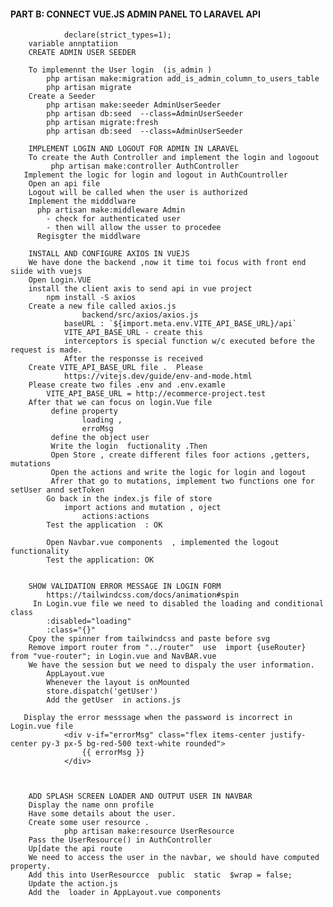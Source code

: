 #### PART B: CONNECT  VUE.JS ADMIN PANEL TO LARAVEL API 
                declare(strict_types=1);
        variable annptatiion
        CREATE ADMIN USER SEEDER 
            
        To implemennt the User login  (is_admin )
            php artisan make:migration add_is_admin_column_to_users_table     
            php artisan migrate
        Create a Seeder
            php artisan make:seeder AdminUserSeeder 
            php artisan db:seed  --class=AdminUserSeeder 
            php artisan migrate:fresh 
            php artisan db:seed  --class=AdminUserSeeder 

        IMPLEMENT LOGIN AND LOGOUT FOR ADMIN IN LARAVEL
        To create the Auth Controller and implement the login and logoout
             php artisan make:controller AuthController
       Implement the logic for login and logout in AuthCountroller
        Open an api file 
        Logout will be called when the user is authorized
        Implement the midddlware
          php artisan make:middleware Admin 
            - check for authenticated user
            - then will allow the usser to procedee
          Regisgter the middlware

        INSTALL AND CONFIGURE AXIOS IN VUEJS
        We have done the backend ,now it time toi focus with front end siide with vuejs
        Open Login.VUE 
        install the client axis to send api in vue project 
            npm install -S axios  
        Create a new file called axios.js
                    backend/src/axios/axios.js
                baseURL : `${import.meta.env.VITE_API_BASE_URL}/api`
                VITE_API_BASE_URL - create this
                interceptors is special function w/c executed before the request is made.
                After the responsse is received
        Create VITE_API_BASE_URL file .  Please 
                https://vitejs.dev/guide/env-and-mode.html
        Please create two files .env and .env.examle
            VITE_API_BASE_URL = http://ecommerce-project.test
        After that we can focus on login.Vue file
             define property
                    loading ,
                    erroMsg
             define the object user
             Write the login  fuctionality .Then
             Open Store , create different files foor actions ,getters, mutations
             Open the actions and write the logic for login and logout
             Afrer that go to mutations, implement two functions one for setUser annd setToken 
            Go back in the index.js file of store 
                import actions and mutation , oject
                    actions:actions
            Test the application  : OK

            Open Navbar.vue components  , implemented the logout functionality
            Test the application: OK


        SHOW VALIDATION ERROR MESSAGE IN LOGIN FORM
            https://tailwindcss.com/docs/animation#spin
         In Login.vue file we need to disabled the loading and conditional class
            :disabled="loading"
            :class="{}"
        Cpoy the spinner from tailwindcss and paste before svg
        Remove import router from "../router"  use  import {useRouter} from "vue-router"; in Login.vue and NavBAR.vue
        We have the session but we need to dispaly the user information.
            AppLayout.vue
            Whenever the layout is onMounted
            store.dispatch('getUser')
            Add the getUser  in actions.js

       Display the error messsage when the password is incorrect in Login.vue file
                <div v-if="errorMsg" class="flex items-center justify-center py-3 px-5 bg-red-500 text-white rounded">
                    {{ errorMsg }}
                </div>
       
       

        ADD SPLASH SCREEN LOADER AND OUTPUT USER IN NAVBAR
        Display the name onn profile
        Have some details about the user.
        Create some user resource .
                php artisan make:resource UserResource
        Pass the UserResource() in AuthController
        Up[date the api route
        We need to access the user in the navbar, we should have computed property.
        Add this into UserResourcce  public  static  $wrap = false;
        Update the action.js
        Add the  loader in AppLayout.vue components
        
        

        






























       


         
        
    






        
















            
        
        

























            



























